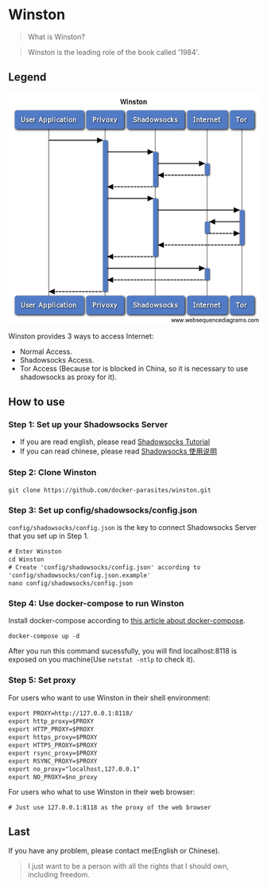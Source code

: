 Winston
=======
> What is Winston?

> Winston is the leading role of the book called '1984'.

## Legend
![Legend](./Winston.png)

Winston provides 3 ways to access Internet:

* Normal Access.
* Shadowsocks Access.
* Tor Access (Because tor is blocked in China, so it is necessary to use shadowsocks as proxy for it).

## How to use
### Step 1: Set up your Shadowsocks Server
* If you are read english, please read [Shadowsocks Tutorial](https://github.com/shadowsocks/shadowsocks/blob/master/README.md)
* If you can read chinese, please read [Shadowsocks 使用说明](https://github.com/shadowsocks/shadowsocks/wiki/Shadowsocks-%E4%BD%BF%E7%94%A8%E8%AF%B4%E6%98%8E)


### Step 2: Clone Winston

    git clone https://github.com/docker-parasites/winston.git


### Step 3: Set up config/shadowsocks/config.json

`config/shadowsocks/config.json` is the key to connect Shadowsocks Server that you set up in Step 1.

    # Enter Winston
    cd Winston
    # Create 'config/shadowsocks/config.json' according to 'config/shadowsocks/config.json.example'
    nano config/shadowsocks/config.json


### Step 4: Use docker-compose to run Winston
Install docker-compose according to [this article about docker-compose](https://docs.docker.com/compose/).

    docker-compose up -d

After you run this command sucessfully, you will find localhost:8118 is exposed on you machine(Use `netstat -ntlp` to check it).


### Step 5: Set proxy

For users who want to use Winston in their shell environment:

    export PROXY=http://127.0.0.1:8118/
    export http_proxy=$PROXY
    export HTTP_PROXY=$PROXY
    export https_proxy=$PROXY
    export HTTPS_PROXY=$PROXY
    export rsync_proxy=$PROXY
    export RSYNC_PROXY=$PROXY
    export no_proxy="localhost,127.0.0.1"
    export NO_PROXY=$no_proxy


For users who what to use Winston in their web browser:

    # Just use 127.0.0.1:8118 as the proxy of the web browser


## Last

If you have any problem, please contact me(English or Chinese).

> I just want to be a person with all the rights that I should own, including freedom.
